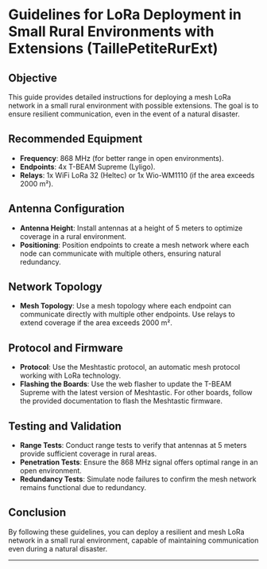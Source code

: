 # Guidelines for LoRa Deployment in Small Rural Environments with Extensions (TaillePetiteRurExt)

## Objective

This guide provides detailed instructions for deploying a mesh LoRa network in a small rural environment with possible extensions. The goal is to ensure resilient communication, even in the event of a natural disaster.

## Recommended Equipment

- **Frequency**: 868 MHz (for better range in open environments).
- **Endpoints**: 4x T-BEAM Supreme (Lyligo).
- **Relays**: 1x WiFi LoRa 32 (Heltec) or 1x Wio-WM1110 (if the area exceeds 2000 m²).

## Antenna Configuration

- **Antenna Height**: Install antennas at a height of 5 meters to optimize coverage in a rural environment.
- **Positioning**: Position endpoints to create a mesh network where each node can communicate with multiple others, ensuring natural redundancy.

## Network Topology

- **Mesh Topology**: Use a mesh topology where each endpoint can communicate directly with multiple other endpoints. Use relays to extend coverage if the area exceeds 2000 m².

## Protocol and Firmware

- **Protocol**: Use the Meshtastic protocol, an automatic mesh protocol working with LoRa technology.
- **Flashing the Boards**: Use the web flasher to update the T-BEAM Supreme with the latest version of Meshtastic. For other boards, follow the provided documentation to flash the Meshtastic firmware.

## Testing and Validation

- **Range Tests**: Conduct range tests to verify that antennas at 5 meters provide sufficient coverage in rural areas.
- **Penetration Tests**: Ensure the 868 MHz signal offers optimal range in an open environment.
- **Redundancy Tests**: Simulate node failures to confirm the mesh network remains functional due to redundancy.

## Conclusion

By following these guidelines, you can deploy a resilient and mesh LoRa network in a small rural environment, capable of maintaining communication even during a natural disaster.

---